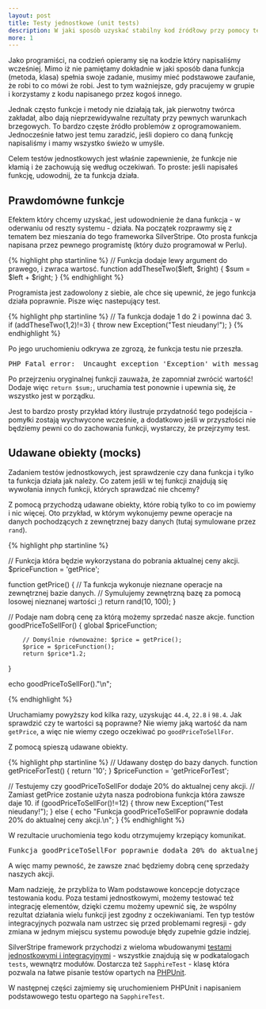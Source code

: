 ```yaml
---
layout: post
title: Testy jednostkowe (unit tests)
description: W jaki sposób uzyskać stabilny kod źródłowy przy pomocy testów.
more: 1
---
```


Jako programiści, na codzień opieramy się na kodzie który napisaliśmy wcześniej. Mimo iż nie pamiętamy dokładnie w jaki sposób dana funkcja (metoda, klasa) spełnia swoje zadanie, musimy mieć podstawowe zaufanie, że robi to co mówi że robi. Jest to tym ważniejsze, gdy pracujemy w grupie i korzystamy z kodu napisanego przez kogoś innego.

Jednak często funkcje i metody nie działają tak, jak pierwotny twórca zakładał, albo dają nieprzewidywalne rezultaty przy pewnych warunkach brzegowych. To bardzo częste źródło problemów z oprogramowaniem. Jednocześnie łatwo jest temu zaradzić, jeśli dopiero co daną funkcję napisaliśmy i mamy wszystko świeżo w umyśle.

Celem testów jednostkowych jest właśnie zapewnienie, że funkcje nie kłamią i że zachowują się według oczekiwań. To proste: jeśli napisałeś funkcję, udowodnij, że ta funkcja działa.

## Prawdomówne funkcje

Efektem który chcemy uzyskać, jest udowodnienie że dana funkcja - w oderwaniu od reszty systemu - działa. Na początek rozprawmy się z tematem bez mieszania do tego frameworka SilverStripe. Oto prosta funkcja napisana przez pewnego programistę (który dużo programował w Perlu).

{% highlight php startinline %}
// Funkcja dodaje lewy argument do prawego, i zwraca wartosć.
function addTheseTwo($left, $right) {
    $sum = $left + $right;
}
{% endhighlight %}

Programista jest zadowolony z siebie, ale chce się upewnić, że jego funkcja działa poprawnie. Pisze więc nastepujący test.

{% highlight php startinline %}
// Ta funkcja dodaje 1 do 2 i powinna dać 3.
if (addTheseTwo(1,2)!=3) {
    throw new Exception("Test nieudany!");
}
{% endhighlight %}

Po jego uruchomieniu odkrywa ze zgrozą, że funkcja testu nie przeszła.

<pre>
PHP Fatal error:  Uncaught exception 'Exception' with message 'Test nieudany!' in ...
</pre>

Po przejrzeniu oryginalnej funkcji zauważa, że zapomniał zwrócić wartość! Dodaje więc <code>return $sum;</code>, uruchamia test ponownie i upewnia się, że wszystko jest w porządku.

Jest to bardzo prosty przykład który ilustruje przydatność tego podejścia - pomyłki zostają wychwycone wcześnie, a dodatkowo jeśli w przyszłości nie będziemy pewni co do zachowania funkcji, wystarczy, że przejrzymy test.

## Udawane obiekty (mocks)

Zadaniem testów jednostkowych, jest sprawdzenie czy dana funkcja i tylko ta funkcja działa jak należy. Co zatem jeśli w tej funkcji znajdują się wywołania innych funkcji, których sprawdzać nie chcemy?

Z pomocą przychodzą udawane obiekty, które robią tylko to co im powiemy i nic więcej. Oto przykład, w którym wykonujemy pewne operacje na danych pochodzących z zewnętrznej bazy danych (tutaj symulowane przez <code>rand</code>).

{% highlight php startinline %}

// Funkcja która będzie wykorzystana do pobrania aktualnej ceny akcji.
$priceFunction = 'getPrice';

function getPrice() {
        // Ta funkcja wykonuje nieznane operacje na zewnętrznej bazie danych.
        // Symulujemy zewnętrzną bazę za pomocą losowej nieznanej wartości ;)
        return rand(10, 100);
}

// Podaje nam dobrą cenę za którą możemy sprzedać nasze akcje.
function goodPriceToSellFor() {
        global $priceFunction;

        // Domyślnie równoważne: $price = getPrice();
        $price = $priceFunction();
        return $price*1.2;
}

echo goodPriceToSellFor()."\n";

{% endhighlight %}

Uruchamiamy powyższy kod kilka razy, uzyskując <code>44.4</code>, <code>22.8</code> i <code>98.4</code>. Jak sprawdzić czy te wartości są poprawne? Nie wiemy jaką wartość da nam <code>getPrice</code>, a więc nie wiemy czego oczekiwać po <code>goodPriceToSellFor</code>.

Z pomocą spieszą udawane obiekty.

{% highlight php startinline %}
// Udawany dostęp do bazy danych.
function getPriceForTest() {
        return '10';
}
$priceFunction = 'getPriceForTest';

// Testujemy czy goodPriceToSellFor dodaje 20% do aktualnej ceny akcji.
// Zamiast getPrice zostanie użyta nasza podrobiona funkcja która zawsze daje 10.
if (goodPriceToSellFor()!=12) {
        throw new Exception("Test nieudany!");
}
else {
        echo "Funkcja goodPriceToSellFor poprawnie dodała 20% do aktualnej ceny akcji.\n";
}
{% endhighlight %}

W rezultacie uruchomienia tego kodu otrzymujemy krzepiący komunikat.

<pre>
Funkcja goodPriceToSellFor poprawnie dodała 20% do aktualnej ceny akcji.
</pre>

A więc mamy pewność, że zawsze znać będziemy dobrą cenę sprzedaży naszych akcji.

Mam nadzieję, że przybliża to Wam podstawowe koncepcje dotyczące testowania kodu. Poza testami jednostkowymi, możemy testować też integrację elementów, dzięki czemu możemy upewnić się, że wspólny rezultat działania wielu funkcji jest zgodny z oczekiwaniami. Ten typ testów integracyjnych pozwala nam ustrzec się przed problemami regresji - gdy zmiana w jednym miejscu systemu powoduje błędy zupełnie gdzie indziej.

SilverStripe framework przychodzi z wieloma wbudowanymi [testami jednostkowymi i integracyjnymi](https://github.com/silverstripe/sapphire/tree/master/tests) - wszystkie znajdują się w podkatalogach <code>tests</code>, wewnątrz modułów. Dostarcza też <code>SapphireTest</code> - klasę która pozwala na łatwe pisanie testów opartych na [PHPUnit](https://github.com/sebastianbergmann/phpunit/).

W następnej części zajmiemy się uruchomieniem PHPUnit i napisaniem podstawowego testu opartego na <code>SapphireTest</code>.
